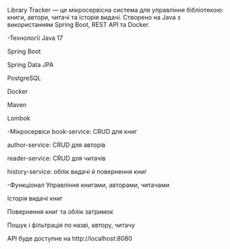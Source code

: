 
Library Tracker — це мікросервісна система для управління бібліотекою: книги, автори, читачі та історія видачі. Створено на Java з використанням Spring Boot, REST API та Docker.

-Технології
Java 17

Spring Boot

Spring Data JPA

PostgreSQL

Docker

Maven

Lombok

-Мікросервіси
book-service: CRUD для книг

author-service: CRUD для авторів

reader-service: CRUD для читачів

history-service: облік видачі й повернення книг

-Функціонал
Управління книгами, авторами, читачами

Історія видачі книг

Повернення книг та облік затримок

Пошук і фільтрація по назві, автору, читачу

API буде доступне на http://localhost:8080
